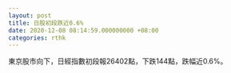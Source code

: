 ```yaml
---
layout: post
title: 日股初段跌近0.6%
date: 2020-12-08 08:14:59.000000000 +08:00
categories: rthk
---
```


東京股市向下，日經指數初段報26402點，下跌144點，跌幅近0.6%。

